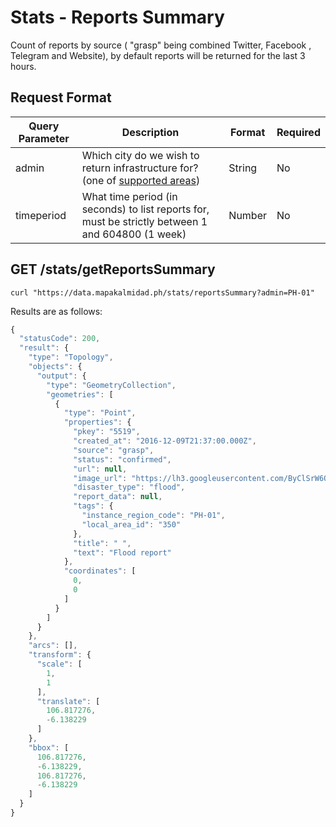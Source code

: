 # Stats - Reports Summary

Count of reports by source ( "grasp" being combined Twitter, Facebook , Telegram and Website), by default reports will be returned for the last 3 hours.

## Request Format

| Query Parameter | Description                                                                                                     | Format | Required |
| --------------- | --------------------------------------------------------------------------------------------------------------- | ------ | -------- |
| admin           | Which city do we wish to return infrastructure for? (one of [supported areas](../../general/supported-area.md)) | String | No       |
| timeperiod      | What time period (in seconds) to list reports for, must be strictly between 1 and 604800 (1 week)               | Number | No       |

## GET /stats/getReportsSummary

```
curl "https://data.mapakalmidad.ph/stats/reportsSummary?admin=PH-01"
```

Results are as follows:

```javascript
{
  "statusCode": 200,
  "result": {
    "type": "Topology",
    "objects": {
      "output": {
        "type": "GeometryCollection",
        "geometries": [
          {
            "type": "Point",
            "properties": {
              "pkey": "5519",
              "created_at": "2016-12-09T21:37:00.000Z",
              "source": "grasp",
              "status": "confirmed",
              "url": null,
              "image_url": "https://lh3.googleusercontent.com/ByClSrW6QhFkBxUhZo0rFt6eiVdvnEHisSzsgjaC9KxdGAQ6CYksTZRA1rcNP9cBGZiv6s4Vp5D8NzkAjPyrBs6c6R4h=s480-c",
              "disaster_type": "flood",
              "report_data": null,
              "tags": {
                "instance_region_code": "PH-01",
                "local_area_id": "350"
              },
              "title": " ",
              "text": "Flood report"
            },
            "coordinates": [
              0,
              0
            ]
          }
        ]
      }
    },
    "arcs": [],
    "transform": {
      "scale": [
        1,
        1
      ],
      "translate": [
        106.817276,
        -6.138229
      ]
    },
    "bbox": [
      106.817276,
      -6.138229,
      106.817276,
      -6.138229
    ]
  }
}
```
